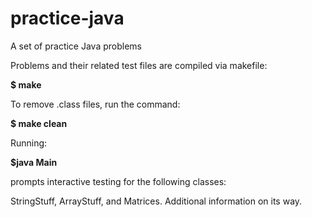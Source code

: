 # practice-java

A set of practice Java problems

Problems and their related test files are compiled via makefile:

**$ make**

To remove .class files, run the command:

**$ make clean**


Running:

**$java Main**

 prompts interactive testing for the following classes:

StringStuff, ArrayStuff, and Matrices. Additional information on its way.
